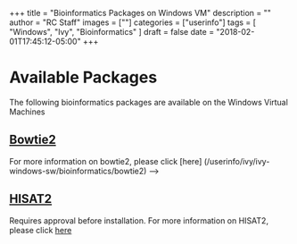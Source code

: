 +++
title = "Bioinformatics Packages on Windows VM"
description = ""
author = "RC Staff"
images = [""]
categories = ["userinfo"]
tags = [
    "Windows", 
    "Ivy",
    "Bioinformatics"
]
draft = false
date = "2018-02-01T17:45:12-05:00"
+++

# Available Packages
The following bioinformatics packages are available on the Windows Virtual Machines

## [Bowtie2](/userinfo/ivy/ivy-windows-sw/bioinformatics/bowtie2)
For more information on bowtie2, please click [here] (/userinfo/ivy/ivy-windows-sw/bioinformatics/bowtie2) -->

## [HISAT2](/userinfo/ivy/ivy-windows-sw/bioinformatics/hisat2) 
Requires approval before installation. For more information on HISAT2, please click [here](/userinfo/ivy/ivy-windows-sw/bioinformatics/hisat2)

